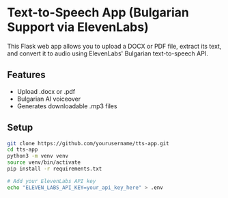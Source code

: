 # Text-to-Speech App (Bulgarian Support via ElevenLabs)

This Flask web app allows you to upload a DOCX or PDF file, extract its text, and convert it to audio using ElevenLabs' Bulgarian text-to-speech API.

## Features
- Upload .docx or .pdf
- Bulgarian AI voiceover
- Generates downloadable .mp3 files

## Setup

```bash
git clone https://github.com/yourusername/tts-app.git
cd tts-app
python3 -m venv venv
source venv/bin/activate
pip install -r requirements.txt

# Add your ElevenLabs API key
echo "ELEVEN_LABS_API_KEY=your_api_key_here" > .env
